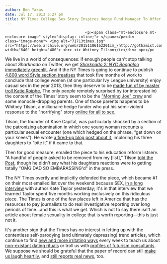 ```yaml
---
author: Ben Yakas
date: Jul 17, 2013 5:27 pm
title: NY Times College Sex Story Inspires Hedge Fund Manager To Offer Biting Dating Advice
---
```


	
										<p><span class="mt-enclosure mt-enclosure-image" style="display: inline;"> </span></p><div class="image-none"> <img alt="71713times.jpg" src="https://web.archive.org/web/20151106162201im_/http://gothamist.com/attachments/byakas/71713times.jpg" width="640" height="480"> <br> <i> Whitney Tilson</i></div> <p></p>

<p>We live in a world of consequences: if enough people can&apos;t stop talking about <em>Sharknado</em> on Twitter, we get <a href="https://web.archive.org/web/20151106162201/http://gothamist.com/2013/07/17/sharknado_2_will_take_place_in_nyc.php"><em>Sharknado 2: NYC Boogaloo</em> immediately greenlit</a>. And if the NY Times is going to continue to publish <a href="https://web.archive.org/web/20151106162201/http://www.nytimes.com/2013/07/14/fashion/sex-on-campus-she-can-play-that-game-too.html?pagewanted=all&amp;_r=0">4,800 word Style section treatises</a> that took five months of work to conclude that college women (at one particular Ivy League university) enjoy casual sex in the year 2013, then they deserve to be <a href="https://web.archive.org/web/20151106162201/http://www.slate.com/articles/double_x/doublex/2013/07/the_new_york_times_hookup_culture_story_old_news.html">made fun of by master troll Katie Roiphe.</a> The only people remotely surprised by (or interested in) the content of the Times&apos; story seem to be the <a href="https://web.archive.org/web/20151106162201/http://www.nbcnews.com/id/3036789/ns/msnbc-morning_joe/vp/52478110#52478110">&quot;Morning Joe&quot; crew</a> and some monocle-dropping parents. One of those parents happens to be Whitney Tilson, a millionaire hedge funder who put his semi-violent response to the &quot;horrifying&quot; story <a href="https://web.archive.org/web/20151106162201/http://www.businessinsider.com/tilson-response-to-nyt-campus-sex-article-2013-7">online for all to see.</a></p>

<p>Tilson, the founder of Kase Capital, was particularly shocked by a section of the <a href="https://web.archive.org/web/20151106162201/http://gawker.com/the-new-york-times-assumes-its-readers-are-horny-and-du-802801034">patronizing abomination</a> in which one young woman recounts a particular sexual encounter (one which hedged on the phrase, &#x201C;get down on your knees&#x201D;). He wrote <a href="https://web.archive.org/web/20151106162201/http://edreform.blogspot.com/2013/07/hookups-replace-dating-on-college.html">a fired-up blog post about it</a>, imploring his three daughters to &quot;bite it&quot; if it came to that. </p>

<p>Then for good measure, emailed the piece to his education reform listserv. &#x201C;A handful of people asked to be removed from my [list],&#x201D; Tilson <a href="https://web.archive.org/web/20151106162201/http://www.nypost.com/p/news/business/college_sex_pushes_hedgie_dad_buttons_mSRJFcHWyV2LJBcMEPyu0J">told the Post</a>, though he didn&apos;t say what his daughters reactions were to getting totally &quot;OMG DAD SO EMBARASSING&apos;d&quot; in the press.</p>

<p>The NY Times overtly and implicitly defended the piece, which became #1 on their most emailed list over the weekend because SEX, <a href="https://web.archive.org/web/20151106162201/http://publiceditor.blogs.nytimes.com/2013/07/16/sex-on-campus-writer-responds-to-questions-and-complaints/?smid=tw-share">in a long interview</a> with author Kate Taylor yesterday; it&apos;s in that interview that we learned Taylor spent five months working exclusively on this ridiculous piece. The Times is one of the few places left in America that has the resources to pay journalists to do real investigative reporting over long periods of time...and this is what we get. Which is not to say there isn&apos;t an article about female sexuality in college that is worth reporting&#x2014;this is just not it.</p>

<p>It&apos;s another sign that the Times has no interest in letting up with the contentless self-parodying (and ultimately depressing) trend articles, which continue to find <a href="https://web.archive.org/web/20151106162201/http://gothamist.com/tags/nytimes">new and more irritating ways</a> every week to teach us about <a href="https://web.archive.org/web/20151106162201/http://gothamist.com/2012/12/26/ny_times_a_bad_credit_score_is_like.php">non-existant dating rituals</a> or troll us with <a href="https://web.archive.org/web/20151106162201/http://gothamist.com/2013/02/16/ny_times_trolls_brooklyn_hipsters_w.php">profiles of futurism consultants</a>. We suppose we should be grateful that the paper of record can still <a href="https://web.archive.org/web/20151106162201/http://gothamist.com/2013/07/06/hilarious_ny_times_article_examines.php">make us laugh heartily</a>, and <a href="https://web.archive.org/web/20151106162201/http://www.nytimes.com/2013/04/16/business/media/the-times-wins-four-pulitzer-prizes.html">still reports real news</a>, too.</p>					
										
									
				